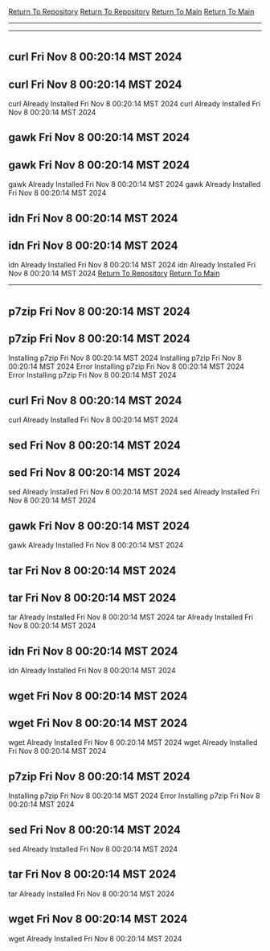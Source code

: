 [Return To Repository](https://github.com/DigitalWarrior/piholeparser/)
[Return To Repository](https://github.com/DigitalWarrior/piholeparser/)
[Return To Main](https://github.com/DigitalWarrior/piholeparser/blob/master/RecentRunLogs/Mainlog.md)
[Return To Main](https://github.com/DigitalWarrior/piholeparser/blob/master/RecentRunLogs/Mainlog.md)
____________________________________
____________________________________
# 
# 
## curl Fri Nov  8 00:20:14 MST 2024
## curl Fri Nov  8 00:20:14 MST 2024
curl Already Installed Fri Nov  8 00:20:14 MST 2024
curl Already Installed Fri Nov  8 00:20:14 MST 2024
## gawk Fri Nov  8 00:20:14 MST 2024
## gawk Fri Nov  8 00:20:14 MST 2024
gawk Already Installed Fri Nov  8 00:20:14 MST 2024
gawk Already Installed Fri Nov  8 00:20:14 MST 2024
## idn Fri Nov  8 00:20:14 MST 2024
## idn Fri Nov  8 00:20:14 MST 2024
idn Already Installed Fri Nov  8 00:20:14 MST 2024
idn Already Installed Fri Nov  8 00:20:14 MST 2024
[Return To Repository](https://github.com/DigitalWarrior/piholeparser/)
[Return To Main](https://github.com/DigitalWarrior/piholeparser/blob/master/RecentRunLogs/Mainlog.md)
____________________________________
# 
## p7zip Fri Nov  8 00:20:14 MST 2024
## p7zip Fri Nov  8 00:20:14 MST 2024
Installing p7zip Fri Nov  8 00:20:14 MST 2024
Installing p7zip Fri Nov  8 00:20:14 MST 2024
Error Installing p7zip Fri Nov  8 00:20:14 MST 2024
Error Installing p7zip Fri Nov  8 00:20:14 MST 2024
## curl Fri Nov  8 00:20:14 MST 2024
curl Already Installed Fri Nov  8 00:20:14 MST 2024
## sed Fri Nov  8 00:20:14 MST 2024
## sed Fri Nov  8 00:20:14 MST 2024
sed Already Installed Fri Nov  8 00:20:14 MST 2024
sed Already Installed Fri Nov  8 00:20:14 MST 2024
## gawk Fri Nov  8 00:20:14 MST 2024
gawk Already Installed Fri Nov  8 00:20:14 MST 2024
## tar Fri Nov  8 00:20:14 MST 2024
## tar Fri Nov  8 00:20:14 MST 2024
tar Already Installed Fri Nov  8 00:20:14 MST 2024
tar Already Installed Fri Nov  8 00:20:14 MST 2024
## idn Fri Nov  8 00:20:14 MST 2024
idn Already Installed Fri Nov  8 00:20:14 MST 2024
## wget Fri Nov  8 00:20:14 MST 2024
## wget Fri Nov  8 00:20:14 MST 2024
wget Already Installed Fri Nov  8 00:20:14 MST 2024
wget Already Installed Fri Nov  8 00:20:14 MST 2024
## p7zip Fri Nov  8 00:20:14 MST 2024
Installing p7zip Fri Nov  8 00:20:14 MST 2024
Error Installing p7zip Fri Nov  8 00:20:14 MST 2024
## sed Fri Nov  8 00:20:14 MST 2024
sed Already Installed Fri Nov  8 00:20:14 MST 2024
## tar Fri Nov  8 00:20:14 MST 2024
tar Already Installed Fri Nov  8 00:20:14 MST 2024
## wget Fri Nov  8 00:20:14 MST 2024
wget Already Installed Fri Nov  8 00:20:14 MST 2024
